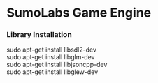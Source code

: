 # SumoLabs Game Engine
### Library Installation
sudo apt-get install libsdl2-dev  
sudo apt-get install libglm-dev  
sudo apt-get install libjsoncpp-dev  
sudo apt-get install libglew-dev